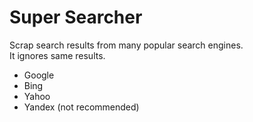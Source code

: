 # Super Searcher
Scrap search results from many popular search engines.<br>
It ignores same results.<br>
- Google
- Bing
- Yahoo
- Yandex (not recommended)
